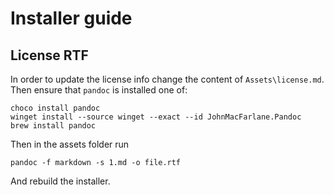 ﻿# Installer guide

## License RTF

In order to update the license info change the content of `Assets\license.md`. Then ensure that `pandoc` is installed one of:

```shell
choco install pandoc
winget install --source winget --exact --id JohnMacFarlane.Pandoc
brew install pandoc
```

Then in the assets folder run

```shell
pandoc -f markdown -s 1.md -o file.rtf
```

And rebuild the installer.